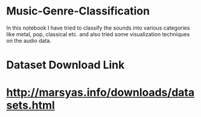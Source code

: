 # Music-Genre-Classification

In this notebook I have tried to classify the sounds into various categories like metal, pop, classical etc. and also tried some visualization techniques on the audio data.

# Dataset Download Link
# http://marsyas.info/downloads/datasets.html

